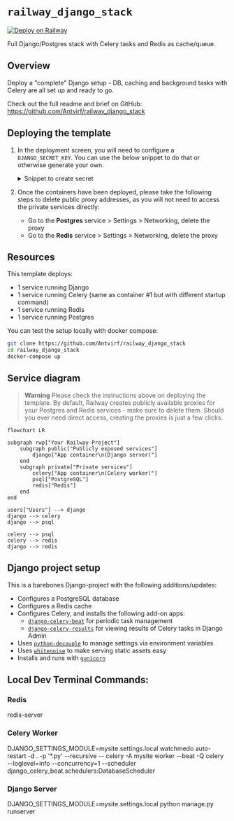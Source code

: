 # `railway_django_stack`

[![Deploy on Railway](https://railway.app/button.svg)](https://railway.app/template/NBR_V3?referralCode=6rOei9)

Full Django/Postgres stack with Celery tasks and Redis as cache/queue.

## Overview

Deploy a "complete" Django setup - DB, caching and background tasks with Celery are all set up and ready to go.

Check out the full readme and brief on GitHub: https://github.com/Antvirf/railway_django_stack

## Deploying the template

1. In the deployment screen, you will need to configure a `DJANGO_SECRET_KEY`. You can use the below snippet to do that or otherwise generate your own.
    <details>
    <summary>Snippet to create secret</summary>

    **This assumes your default python installation has Django installed.**

    ```bash
    python -c 'from django.core.management.utils import get_random_secret_key; print(get_random_secret_key())'
    ```

    </details>
1. Once the containers have been deployed, please take the following steps to delete public proxy addresses, as you will not need to access the private services directly:
    - Go to the **Postgres** service > Settings > Networking, delete the proxy
    - Go to the **Redis** service > Settings > Networking, delete the proxy

## Resources

This template deploys:

- 1 service running Django
- 1 service running Celery (same as container #1 but with different startup command)
- 1 service running Redis
- 1 service running Postgres

You can test the setup locally with docker compose:

```bash
git clone https://github.com/Antvirf/railway_django_stack
cd railway_django_stack
docker-compose up
```

## Service diagram

> **Warning**
> Please check the instructions above on deploying the template. By default, Railway creates publicly available proxies for your Postgres and Redis services - make sure to delete them. Should you ever need direct access, creating the proxies is just a few clicks.

```mermaid
flowchart LR

subgraph rwp["Your Railway Project"]
    subgraph public["Publicly exposed services"]
        django["App container\n(Django server)"]
    end
    subgraph private["Private services"]
        celery["App container\n(Celery worker)"]
        psql["PostgreSQL"]
        redis["Redis"]
    end
end

users["Users"] --> django
django --> celery
django --> psql

celery --> psql
celery --> redis
django --> redis

```

## Django project setup

This is a barebones Django-project with the following additions/updates:

- Configures a PostgreSQL database
- Configures a Redis cache
- Configures Celery, and installs the following add-on apps:
  - [`django-celery-beat`](https://github.com/celery/django-celery-beat) for periodic task management
  - [`django-celery-results`](https://github.com/celery/django-celery-results) for viewing results of Celery tasks in Django Admin
- Uses [`python-decouple`](https://github.com/HBNetwork/python-decouple) to manage settings via environment variables
- Uses [`whitenoise`](https://github.com/evansd/whitenoise) to make serving static assets easy
- Installs and runs with [`gunicorn`](https://github.com/benoitc/gunicorn)




## Local Dev Terminal Commands:

### Redis

redis-server

### Celery Worker

DJANGO_SETTINGS_MODULE=mysite.settings.local watchmedo auto-restart -d . -p '*.py' --recursive -- celery -A mysite worker --beat -Q celery --loglevel=info --concurrency=1 --scheduler django_celery_beat.schedulers:DatabaseScheduler


### Django Server

DJANGO_SETTINGS_MODULE=mysite.settings.local python manage.py runserver



